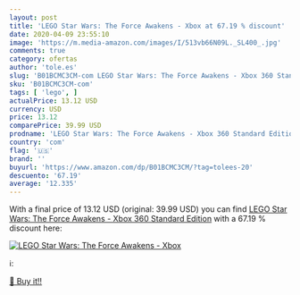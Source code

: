 ```yaml
---
layout: post
title: 'LEGO Star Wars: The Force Awakens - Xbox at 67.19 % discount'
date: 2020-04-09 23:55:10
image: 'https://m.media-amazon.com/images/I/513vb66N09L._SL400_.jpg'
comments: true
category: ofertas
author: 'tole.es'
slug: 'B01BCMC3CM-com LEGO Star Wars: The Force Awakens - Xbox 360 Standard...'
sku: 'B01BCMC3CM-com'
tags: [ 'lego', ]
actualPrice: 13.12 USD
currency: USD
price: 13.12
comparePrice: 39.99 USD
prodname: 'LEGO Star Wars: The Force Awakens - Xbox 360 Standard Edition'
country: 'com'
flag: '🇺🇸'
brand: ''
buyurl: 'https://www.amazon.com/dp/B01BCMC3CM/?tag=tolees-20'
descuento: '67.19'
average: '12.335'
---
```


With a final price of 13.12 USD (original: 39.99 USD) you can find [LEGO Star Wars: The Force Awakens - Xbox 360 Standard Edition](https://www.amazon.com/dp/B01BCMC3CM/?tag=tolees-20) with a  67.19 % discount here:

[![LEGO Star Wars: The Force Awakens - Xbox](https://m.media-amazon.com/images/I/513vb66N09L._SL400_.jpg)](https://www.amazon.com/dp/B01BCMC3CM/?tag=tolees-20)

ℹ️:


[🛒 Buy it!!](https://www.amazon.com/dp/B01BCMC3CM/?tag=tolees-20)
